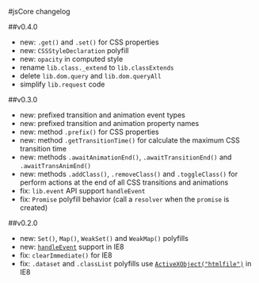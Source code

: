 #jsCore changelog

##v0.4.0

 - new: `.get()` and `.set()` for CSS properties
 - new: `CSSStyleDeclaration` polyfill
 - new: `opacity` in computed style
 - rename `lib.class._extend` to `lib.classExtends`
 - delete `lib.dom.query` and `lib.dom.queryAll`
 - simplify `lib.request` code

##v0.3.0

 - new: prefixed transition and animation event types
 - new: prefixed transition and animation property names
 - new: method `.prefix()` for CSS properties
 - new: method `.getTransitionTime()` for calculate the maximum CSS transition time
 - new: methods `.awaitAnimationEnd()`, `.awaitTransitionEnd()` and `.awaitTransAnimEnd()`
 - new: methods `.addClass()`, `.removeClass()` and `.toggleClass()` for perform actions at the end of all CSS transitions and animations
 - fix: `lib.event` API support `handleEvent`
 - fix: `Promise` polyfill behavior (call a `resolver` when the `promise` is created)

##v0.2.0

- new: `Set()`, `Map()`, `WeakSet()` and `WeakMap()` polyfills
- new: [`handleEvent`](https://github.com/Octane/jsCore/issues/1) support in IE8
- fix: `clearImmediate()` for IE8
- fix: `.dataset` and `.classList` polyfills use [`ActiveXObject("htmlfile")`](https://github.com/es-shims/es5-shim/issues/152) in IE8
